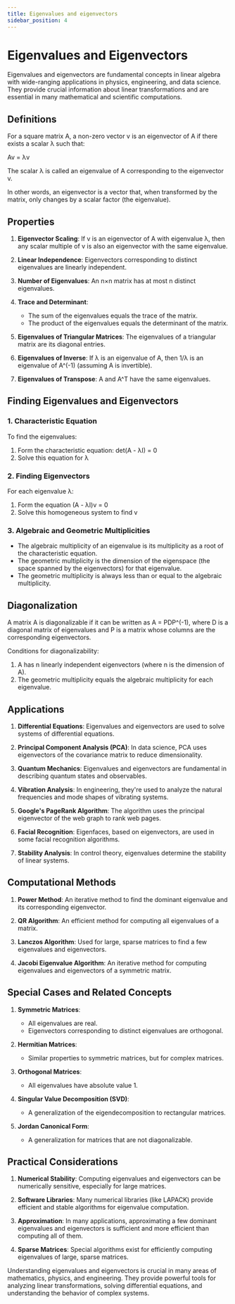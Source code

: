 ```yaml
---
title: Eigenvalues and eigenvectors
sidebar_position: 4
---
```

# Eigenvalues and Eigenvectors

Eigenvalues and eigenvectors are fundamental concepts in linear algebra with wide-ranging applications in physics, engineering, and data science. They provide crucial information about linear transformations and are essential in many mathematical and scientific computations.

## Definitions

For a square matrix A, a non-zero vector v is an eigenvector of A if there exists a scalar λ such that:

Av = λv

The scalar λ is called an eigenvalue of A corresponding to the eigenvector v.

In other words, an eigenvector is a vector that, when transformed by the matrix, only changes by a scalar factor (the eigenvalue).

## Properties

1. **Eigenvector Scaling**: If v is an eigenvector of A with eigenvalue λ, then any scalar multiple of v is also an eigenvector with the same eigenvalue.

2. **Linear Independence**: Eigenvectors corresponding to distinct eigenvalues are linearly independent.

3. **Number of Eigenvalues**: An n×n matrix has at most n distinct eigenvalues.

4. **Trace and Determinant**:
    - The sum of the eigenvalues equals the trace of the matrix.
    - The product of the eigenvalues equals the determinant of the matrix.

5. **Eigenvalues of Triangular Matrices**: The eigenvalues of a triangular matrix are its diagonal entries.

6. **Eigenvalues of Inverse**: If λ is an eigenvalue of A, then 1/λ is an eigenvalue of A^(-1) (assuming A is invertible).

7. **Eigenvalues of Transpose**: A and A^T have the same eigenvalues.

## Finding Eigenvalues and Eigenvectors

### 1. Characteristic Equation

To find the eigenvalues:

1. Form the characteristic equation: det(A - λI) = 0
2. Solve this equation for λ

### 2. Finding Eigenvectors

For each eigenvalue λ:

1. Form the equation (A - λI)v = 0
2. Solve this homogeneous system to find v

### 3. Algebraic and Geometric Multiplicities

- The algebraic multiplicity of an eigenvalue is its multiplicity as a root of the characteristic equation.
- The geometric multiplicity is the dimension of the eigenspace (the space spanned by the eigenvectors) for that eigenvalue.
- The geometric multiplicity is always less than or equal to the algebraic multiplicity.

## Diagonalization

A matrix A is diagonalizable if it can be written as A = PDP^(-1), where D is a diagonal matrix of eigenvalues and P is a matrix whose columns are the corresponding eigenvectors.

Conditions for diagonalizability:
1. A has n linearly independent eigenvectors (where n is the dimension of A).
2. The geometric multiplicity equals the algebraic multiplicity for each eigenvalue.

## Applications

1. **Differential Equations**: Eigenvalues and eigenvectors are used to solve systems of differential equations.

2. **Principal Component Analysis (PCA)**: In data science, PCA uses eigenvectors of the covariance matrix to reduce dimensionality.

3. **Quantum Mechanics**: Eigenvalues and eigenvectors are fundamental in describing quantum states and observables.

4. **Vibration Analysis**: In engineering, they're used to analyze the natural frequencies and mode shapes of vibrating systems.

5. **Google's PageRank Algorithm**: The algorithm uses the principal eigenvector of the web graph to rank web pages.

6. **Facial Recognition**: Eigenfaces, based on eigenvectors, are used in some facial recognition algorithms.

7. **Stability Analysis**: In control theory, eigenvalues determine the stability of linear systems.

## Computational Methods

1. **Power Method**: An iterative method to find the dominant eigenvalue and its corresponding eigenvector.

2. **QR Algorithm**: An efficient method for computing all eigenvalues of a matrix.

3. **Lanczos Algorithm**: Used for large, sparse matrices to find a few eigenvalues and eigenvectors.

4. **Jacobi Eigenvalue Algorithm**: An iterative method for computing eigenvalues and eigenvectors of a symmetric matrix.

## Special Cases and Related Concepts

1. **Symmetric Matrices**:
    - All eigenvalues are real.
    - Eigenvectors corresponding to distinct eigenvalues are orthogonal.

2. **Hermitian Matrices**:
    - Similar properties to symmetric matrices, but for complex matrices.

3. **Orthogonal Matrices**:
    - All eigenvalues have absolute value 1.

4. **Singular Value Decomposition (SVD)**:
    - A generalization of the eigendecomposition to rectangular matrices.

5. **Jordan Canonical Form**:
    - A generalization for matrices that are not diagonalizable.

## Practical Considerations

1. **Numerical Stability**: Computing eigenvalues and eigenvectors can be numerically sensitive, especially for large matrices.

2. **Software Libraries**: Many numerical libraries (like LAPACK) provide efficient and stable algorithms for eigenvalue computation.

3. **Approximation**: In many applications, approximating a few dominant eigenvalues and eigenvectors is sufficient and more efficient than computing all of them.

4. **Sparse Matrices**: Special algorithms exist for efficiently computing eigenvalues of large, sparse matrices.

Understanding eigenvalues and eigenvectors is crucial in many areas of mathematics, physics, and engineering. They provide powerful tools for analyzing linear transformations, solving differential equations, and understanding the behavior of complex systems.